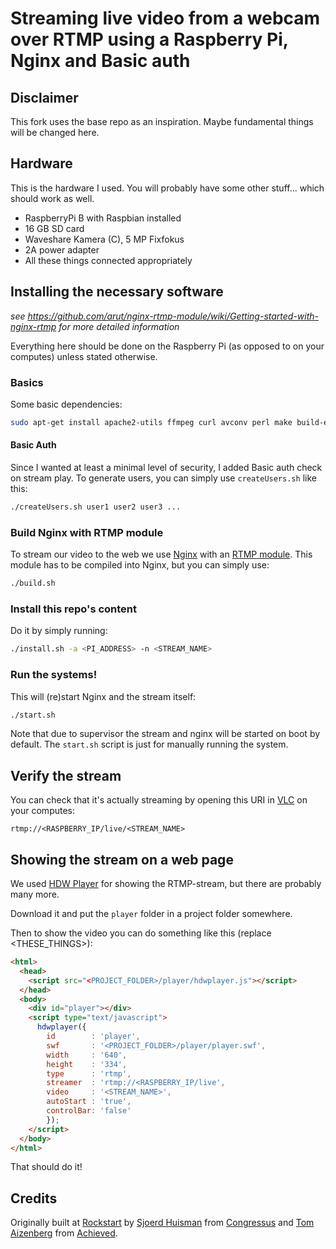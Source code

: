 # Streaming live video from a webcam over RTMP using a Raspberry Pi, Nginx and Basic auth

## Disclaimer

This fork uses the base repo as an inspiration. Maybe fundamental things will be changed here.

## Hardware

This is the hardware I used. You will probably have some other stuff... which should work as well.

- RaspberryPi B with Raspbian installed
- 16 GB SD card
- Waveshare Kamera (C), 5 MP Fixfokus
- 2A power adapter
- All these things connected appropriately

## Installing the necessary software

*see https://github.com/arut/nginx-rtmp-module/wiki/Getting-started-with-nginx-rtmp for more detailed information*

Everything here should be done on the Raspberry Pi (as opposed to on your computes) unless stated otherwise. 

### Basics

Some basic dependencies:

```bash
sudo apt-get install apache2-utils ffmpeg curl avconv perl make build-essential libpcre3 libpcre3-dev libssl-dev git zlib1g-dev
```

#### Basic Auth

Since I wanted at least a minimal level of security, I added Basic auth check on stream play. To generate users, you can simply use `createUsers.sh` like this:
```bash
./createUsers.sh user1 user2 user3 ...
```

### Build Nginx with RTMP module

To stream our video to the web we use [Nginx](http://nginx.org/) with an [RTMP module](https://github.com/arut/nginx-rtmp-module). This module has to be compiled into Nginx, but you can simply use:
```bash
./build.sh
```

### Install this repo's content

Do it by simply running: 
```bash
./install.sh -a <PI_ADDRESS> -n <STREAM_NAME>
```

### Run the systems!

This will (re)start Nginx and the stream itself:
```bash
./start.sh
```

Note that due to supervisor the stream and nginx will be started on boot by default. The `start.sh` script is just for manually running the system.

## Verify the stream

You can check that it's actually streaming by opening this URI in [VLC](http://www.videolan.org/vlc/index.html) on your computes:

```uri
rtmp://<RASPBERRY_IP/live/<STREAM_NAME> 
```

## Showing the stream on a web page

We used [HDW Player](http://www.hdwplayer.com) for showing the RTMP-stream, but there are probably many more.

Download it and put the `player` folder in a project folder somewhere.

Then to show the video you can do something like this (replace <THESE_THINGS>):

```html
<html>
  <head>
    <script src="<PROJECT_FOLDER>/player/hdwplayer.js"></script>
  </head>
  <body>
    <div id="player"></div>
    <script type="text/javascript">
      hdwplayer({ 
        id        : 'player',
        swf       : '<PROJECT_FOLDER>/player/player.swf',
        width     : '640',
        height    : '334',
        type      : 'rtmp',
        streamer  : 'rtmp://<RASPBERRY_IP/live',
        video     : '<STREAM_NAME>',
        autoStart : 'true',
        controlBar: 'false'
        });
    </script>
  </body>
</html>
```

That should do it!

## Credits

Originally built at [Rockstart](http://rockstart.com) by [Sjoerd Huisman](https://github.com/shuisman) from [Congressus](https://www.congressus.nl/) and [Tom Aizenberg](https://github.com/Tomtomgo) from [Achieved](http://achieved.co).
